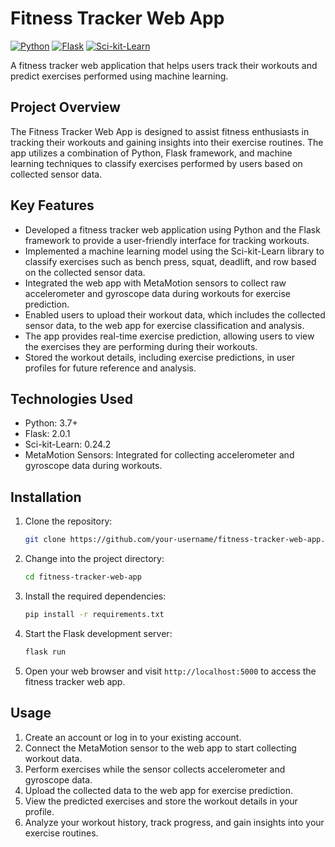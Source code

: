 
# Fitness Tracker Web App


[![Python](https://img.shields.io/badge/Python-3.7%2B-blue)](https://www.python.org/)
[![Flask](https://img.shields.io/badge/Flask-2.0.1-brightgreen)](https://flask.palletsprojects.com/)
[![Sci-kit-Learn](https://img.shields.io/badge/Sci--kit--Learn-0.24.2-orange)](https://scikit-learn.org/)

A fitness tracker web application that helps users track their workouts and predict exercises performed using machine learning.

## Project Overview

The Fitness Tracker Web App is designed to assist fitness enthusiasts in tracking their workouts and gaining insights into their exercise routines. The app utilizes a combination of Python, Flask framework, and machine learning techniques to classify exercises performed by users based on collected sensor data.

## Key Features

- Developed a fitness tracker web application using Python and the Flask framework to provide a user-friendly interface for tracking workouts.
- Implemented a machine learning model using the Sci-kit-Learn library to classify exercises such as bench press, squat, deadlift, and row based on the collected sensor data.
- Integrated the web app with MetaMotion sensors to collect raw accelerometer and gyroscope data during workouts for exercise prediction.
- Enabled users to upload their workout data, which includes the collected sensor data, to the web app for exercise classification and analysis.
- The app provides real-time exercise prediction, allowing users to view the exercises they are performing during their workouts.
- Stored the workout details, including exercise predictions, in user profiles for future reference and analysis.

## Technologies Used

- Python: 3.7+
- Flask: 2.0.1
- Sci-kit-Learn: 0.24.2
- MetaMotion Sensors: Integrated for collecting accelerometer and gyroscope data during workouts.

## Installation

1. Clone the repository:

   ```bash
   git clone https://github.com/your-username/fitness-tracker-web-app.git
   ```

2. Change into the project directory:

   ```bash
   cd fitness-tracker-web-app
   ```

3. Install the required dependencies:

   ```bash
   pip install -r requirements.txt
   ```

4. Start the Flask development server:

   ```bash
   flask run
   ```

5. Open your web browser and visit `http://localhost:5000` to access the fitness tracker web app.

## Usage

1. Create an account or log in to your existing account.
2. Connect the MetaMotion sensor to the web app to start collecting workout data.
3. Perform exercises while the sensor collects accelerometer and gyroscope data.
4. Upload the collected data to the web app for exercise prediction.
5. View the predicted exercises and store the workout details in your profile.
6. Analyze your workout history, track progress, and gain insights into your exercise routines.


